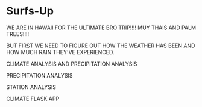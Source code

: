 # Surfs-Up

WE ARE IN HAWAII FOR THE ULTIMATE BRO TRIP!!!! MUY THAIS AND PALM TREES!!!!

BUT FIRST WE NEED TO FIGURE OUT HOW THE WEATHER HAS BEEN AND HOW MUCH RAIN THEY'VE EXPERIENCED.

CLIMATE ANALYSIS AND PRECIPITATION ANALYSIS

PRECIPITATION ANALYSIS

STATION ANALYSIS

CLIMATE FLASK APP
